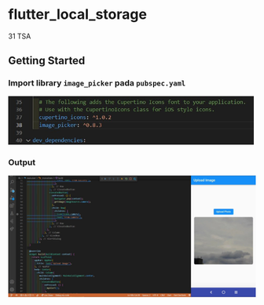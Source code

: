 # flutter_local_storage

31 TSA

## Getting Started

### Import library `image_picker` pada `pubspec.yaml`

<img src="images/import.jpg" width="500">

### Output

![](images/1.jpg)
